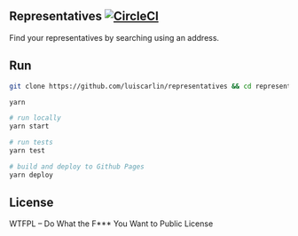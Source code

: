 ## Representatives [![CircleCI](https://circleci.com/gh/luiscarlin/representatives/tree/master.svg?style=svg)](https://circleci.com/gh/luiscarlin/representatives/tree/master)

Find your representatives by searching using an address.

## Run

```bash
git clone https://github.com/luiscarlin/representatives && cd representatives

yarn

# run locally
yarn start

# run tests
yarn test

# build and deploy to Github Pages
yarn deploy
```

## License

WTFPL – Do What the F\*\*\* You Want to Public License
